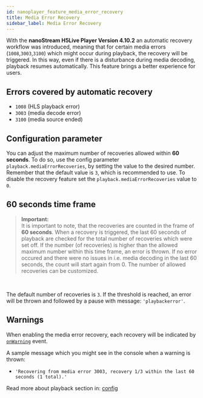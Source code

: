 ```yaml
---
id: nanoplayer_feature_media_error_recovery
title: Media Error Recovery
sidebar_label: Media Error Recovery
---
```


With the **nanoStream H5Live Player Version 4.10.2** an automatic recovery workflow was introduced, meaning that for certain media errors (`1008`,`3003`,`3100`) which might occur during playback, the recovery will be triggered.  In this way, even if there is a disturbance during media decoding, playback resumes automatically. This feature brings a better experience for users.

## Errors covered by automatic recovery

- `1008` (HLS playback error)
- `3003` (media decode error)
- `3100` (media source ended)

## Configuration parameter

You can adjust the maximum number of recoveries allowed within **60 seconds**. To do so, use the config parameter 
`playback.mediaErrorRecoveries`, by setting the value to the desired number. Remember that the default value is `3`, which is recommended to use. To disable the recovery feature set the `playback.mediaErrorRecoveries` value to `0`.

## 60 seconds time frame

> **Important:** <br>
>It is important to note, that the recoveries are counted in the frame of **60 seconds**. 
When a recovery is triggered, the last 60 seconds of playback are checked for the total number of recoveries which were set off. If the number (of recoveries) is higher than the allowed maximum number within this time frame, an error is thrown. If no error occured and there were no issues in i.e. media decoding in the last 60 seconds, the count will start again from 0. The number of allowed recoveries can be customized.
<br>

The default number of recoveries is `3`. If the threshold is reached, an error will be thrown and followed by a pause with message: `'playbackerror'`.


## Warnings

When enabling the media error recovery, each recovery will be indicated by 
[`onWarning`](https://docs.nanocosmos.de/docs/nanoplayer/nanoplayer_api#onwarning) event.

A sample message which you might see in the console when a warning is thrown:
* `'Recovering from media error 3003, recovery 1/3 within the last 60 seconds (1 total).'`

Read more about playback section in: [config](https://docs.nanocosmos.de/docs/nanoplayer/nanoplayer_api#nanoplayerconfig--codeobjectcode)

